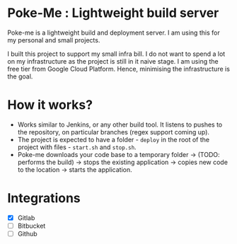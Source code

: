 # Poke-Me : Lightweight build server

Poke-me is a lightweight build and deployment server. I am using this for my personal and small projects. 

I built this project to support my small infra bill. I do not want to spend a lot on my infrastructure as the project is still in it naive stage. 
I am using the free tier from Google Cloud Platform. Hence, minimising the infrastructure is the goal.

# How it works?
- Works similar to Jenkins, or any other build tool. It listens to pushes to the repository, on particular branches (regex support coming up).
- The project is expected to have a folder - `deploy` in the root of the project with files - `start.sh` and `stop.sh`. 
- Poke-me downloads your code base to a temporary folder -> (TODO: performs the build) -> stops the existing application -> copies new code to the location -> starts the application.

# Integrations
- [x] Gitlab
- [ ] Bitbucket
- [ ] Github